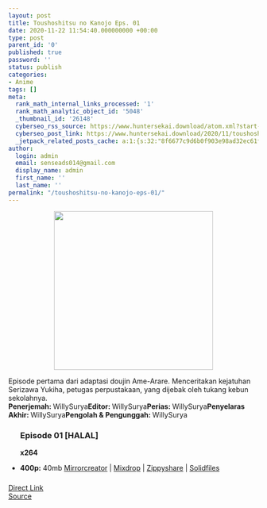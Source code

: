 ```yaml
---
layout: post
title: Toushoshitsu no Kanojo Eps. 01
date: 2020-11-22 11:54:40.000000000 +00:00
type: post
parent_id: '0'
published: true
password: ''
status: publish
categories:
- Anime
tags: []
meta:
  rank_math_internal_links_processed: '1'
  rank_math_analytic_object_id: '5048'
  _thumbnail_id: '26148'
  cyberseo_rss_source: https://www.huntersekai.download/atom.xml?start-index=151&max-results=150
  cyberseo_post_link: https://www.huntersekai.download/2020/11/toushoshitsu-no-kanojo-eps-01.html
  _jetpack_related_posts_cache: a:1:{s:32:"8f6677c9d6b0f903e98ad32ec61f8deb";a:2:{s:7:"expires";i:1658655233;s:7:"payload";a:3:{i:0;a:1:{s:2:"id";i:27394;}i:1;a:1:{s:2:"id";i:27360;}i:2;a:1:{s:2:"id";i:27258;}}}}
author:
  login: admin
  email: senseads014@gmail.com
  display_name: admin
  first_name: ''
  last_name: ''
permalink: "/toushoshitsu-no-kanojo-eps-01/"
---
```

<p> <a class="popup" data-target="42591"></a>
<div dir="ltr" style="text-align: left;" trbidi="on">
<div class="separator" style="clear: both; text-align: center;">
<div class="separator" style="clear: both; text-align: center;"></div>
<div class="separator" style="clear: both; text-align: center;"><a href="https://1.bp.blogspot.com/-YVhfhreZBEI/X7pP5HiP6nI/AAAAAAAACB8/lNkup17FvL4aeoU8wWeKxSOZKmwkRghIQCLcBGAsYHQ/s321/108753.webp" style="margin-left: 1em; margin-right: 1em;"><img border="0" data-original-height="321" data-original-width="225" height="320" src="{{ site.baseurl }}/assets/2020/11/108753.webp" /></a></div>
</div>
</div>
<p>Episode pertama dari adaptasi doujin Ame-Arare. Menceritakan kejatuhan Serizawa Yukiha, petugas perpustakaan, yang dijebak oleh tukang kebun sekolahnya.<br /><a name="more"></a>
<pekerja><b>Penerjemah: </b><span>WillySurya</span><b>Editor: </b><span>WillySurya</span><b>Perias: </b><span>WillySurya</span><b>Penyelaras Akhir: </b><span>WillySurya</span><b>Pengolah &amp; Pengunggah: </b><span>WillySurya</span></pekerja>
<div class="dl">
<ul />
<h3>Episode 01 [HALAL]</h3>
<p><strong>x264</strong>
<li><b>400p:</b> <span id="size">40mb</span> <a href="https://mir.cr/9K05SOI7" target="_blank" rel="noopener">Mirrorcreator</a> | <a href="https://mixdrop.co/f/9nwljpe7bx48md" target="_blank" rel="noopener">Mixdrop</a> | <a href="https://www35.zippyshare.com/v/5skk0z88/file.html" target="_blank" rel="noopener">Zippyshare</a> | <a href="https://www.solidfiles.com/v/azRzmdrqqwXx5" target="_blank" rel="noopener">Solidfiles</a></li>
<ul />
<h3>
</h3>
</div>
<link rel="stylesheet" href="https://cdnjs.cloudflare.com/ajax/libs/font-awesome/4.7.0/css/font-awesome.min.css" />
<div class="divbtn"> <a href="https://handymansurrender.com/fihup8buzv?key=94550f7ce39444073321dde3b8782f97" class="btn"><i class="fa fa-download"></i> Direct Link</a> <br /><a href="https://www.huntersekai.download/2020/11/toushoshitsu-no-kanojo-eps-01.html">Source</a> </div>
